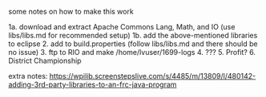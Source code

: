 some notes on how to make this work

1a. download and extract Apache Commons Lang, Math, and IO (use libs/libs.md for recommended setup)
1b. add the above-mentioned libraries to eclipse
2. add to build.properties (follow libs/libs.md and there should be no issue)
3. ftp to RIO and make /home/lvuser/1699-logs
4. ???
5. Profit?
6. District Championship

extra notes:
https://wpilib.screenstepslive.com/s/4485/m/13809/l/480142-adding-3rd-party-libraries-to-an-frc-java-program